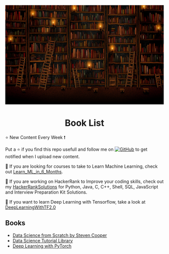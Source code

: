<img src="./images/books.jpg">

<h1 id="HackerRankSolutions" align="center" >Book List</h1>

⭐️ New Content Every Week ❗

Put a ⭐️ if you find this repo usefull and follow me on 
<a href="https://github.com/mukeshmithrakumar/"><img src="https://img.shields.io/badge/GitHub-Black.svg?" alt="GitHub"></a>
to get notified when I upload new content.

 💫 If you are looking for courses to take to Learn Machine Learning, check out [Learn_ML_in_6_Months](https://github.com/mukeshmithrakumar/Learn_ML_in_6_Months).

💫 If you are working on HackerRank to Improve your coding skills, check out my [HackerRankSolutions](https://github.com/mukeshmithrakumar/HackerRankSolutions) for Python, Java, C, C++, Shell, SQL, JavaScript and Interview Preparation Kit Solutions.

💫 If you want to learn Deep Learning with Tensorflow, take a look at [DeepLearningWithTF2.0](https://github.com/adhiraiyan/DeepLearningWithTF2.0)

<h2>Books</h2>

- [Data Science from Scratch by Steven Cooper](https://github.com/mukeshmithrakumar/Book_List/blob/master/Data%20Science%20from%20Scratch.pdf)
- [Data Science Tutorial Library](https://github.com/mukeshmithrakumar/Book_List/blob/master/Data%20Science%20Tutorial%20Library.pdf)
- [Deep Learning with PyTorch](https://github.com/mukeshmithrakumar/Book_List/blob/master/Deep%20Learning%20with%20PyTorch.pdf)
